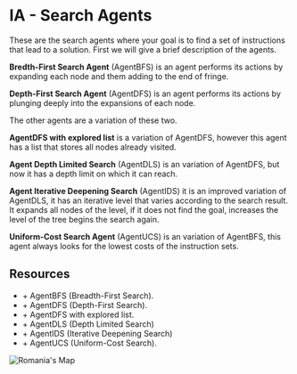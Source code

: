 # IA - Search Agents

These are the search agents where your goal is to find a set of instructions that lead to a solution. First we will give a brief description of the agents.

**Bredth-First Search Agent** (AgentBFS) is an agent performs its actions by expanding each node and them adding to the end of fringe.

**Depth-First Search Agent** (AgentDFS) is an agent  performs its actions by plunging deeply into the expansions of each node.

The other agents are a variation of these two.

**AgentDFS with explored list** is a variation of AgentDFS, however this agent has a list that stores all nodes already visited.

**Agent Depth Limited Search** (AgentDLS) is an variation of AgentDFS, but now it has a depth limit on which it can reach.

**Agent Iterative Deepening Search** (AgentIDS) it is an improved variation of AgentDLS, it has an iterative level that varies according to the search result. It expands all nodes of the level, if it does not find the goal, increases the level of the tree begins the search again.

**Uniform-Cost Search Agent** (AgentUCS) is an variation of AgentBFS, this agent always looks for the lowest costs of the instruction sets.



## Resources
- \+ AgentBFS (Breadth-First Search).
- \+ AgentDFS (Depth-First Search).
- \+ AgentDFS with explored list.
- \+ AgentDLS (Depth Limited Search)
- \+ AgentIDS (Iterative Deepening Search)
- \+ AgentUCS (Uniform-Cost Search).


![Romania's Map](http://i1.wp.com/aiandgames.com/wp-content/uploads/2015/12/romania-graph.png)

